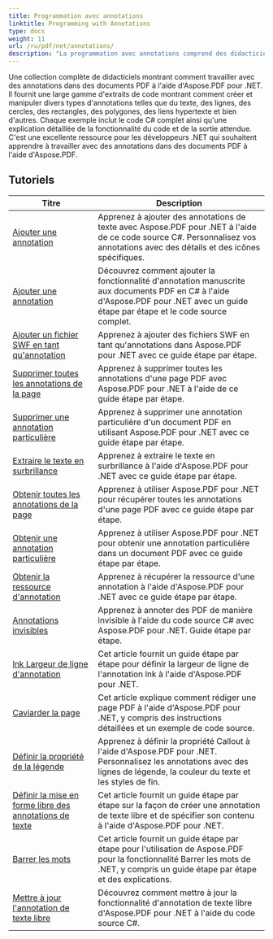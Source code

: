 ```yaml
---
title: Programmation avec annotations
linktitle: Programming with Annotations
type: docs
weight: 11
url: /ru/pdf/net/annotations/
description: "La programmation avec annotations comprend des didacticiels API et des extraits de code d'Aspose.PDF pour .NET qui incluent l'ajout d'annotations, la suppression d'annotations, l'obtention d'informations d'annotation, et bien d'autres."
---
```

Une collection complète de didacticiels montrant comment travailler avec des annotations dans des documents PDF à l'aide d'Aspose.PDF pour .NET. Il fournit une large gamme d'extraits de code montrant comment créer et manipuler divers types d'annotations telles que du texte, des lignes, des cercles, des rectangles, des polygones, des liens hypertexte et bien d'autres. Chaque exemple inclut le code C# complet ainsi qu'une explication détaillée de la fonctionnalité du code et de la sortie attendue. C'est une excellente ressource pour les développeurs .NET qui souhaitent apprendre à travailler avec des annotations dans des documents PDF à l'aide d'Aspose.PDF.

## Tutoriels
| Titre | Description |
| --- | --- | 
| [Ajouter une annotation](./addannotation/) | Apprenez à ajouter des annotations de texte avec Aspose.PDF pour .NET à l'aide de ce code source C#. Personnalisez vos annotations avec des détails et des icônes spécifiques. |  
| [Ajouter une annotation](./addlnkannotation/) | Découvrez comment ajouter la fonctionnalité d'annotation manuscrite aux documents PDF en C# à l'aide d'Aspose.PDF pour .NET avec un guide étape par étape et le code source complet. |  
| [Ajouter un fichier SWF en tant qu'annotation](./addswffileasannotation/) | Apprenez à ajouter des fichiers SWF en tant qu'annotations dans Aspose.PDF pour .NET avec ce guide étape par étape. |  
| [Supprimer toutes les annotations de la page](./deleteallannotationsfrompage/) | Apprenez à supprimer toutes les annotations d'une page PDF avec Aspose.PDF pour .NET à l'aide de ce guide étape par étape. |  
| [Supprimer une annotation particulière](./deleteparticularannotation/) | Apprenez à supprimer une annotation particulière d'un document PDF en utilisant Aspose.PDF pour .NET avec ce guide étape par étape. |  
| [Extraire le texte en surbrillance](./extracthighlightedtext/) | Apprenez à extraire le texte en surbrillance à l'aide d'Aspose.PDF pour .NET avec ce guide étape par étape. |  
| [Obtenir toutes les annotations de la page](./getallannotationsfrompage/) | Apprenez à utiliser Aspose.PDF pour .NET pour récupérer toutes les annotations d'une page PDF avec ce guide étape par étape. |  
| [Obtenir une annotation particulière](./getparticularannotation/) | Apprenez à utiliser Aspose.PDF pour .NET pour obtenir une annotation particulière dans un document PDF avec ce guide étape par étape.  |  
| [Obtenir la ressource d'annotation](./getresourceofannotation/) | Apprenez à récupérer la ressource d'une annotation à l'aide d'Aspose.PDF pour .NET avec ce guide étape par étape.  |  
| [Annotations invisibles](./invisibleannotation/) | Apprenez à annoter des PDF de manière invisible à l'aide du code source C# avec Aspose.PDF pour .NET. Guide étape par étape. |  
| [lnk Largeur de ligne d'annotation](./lnkannotationlinewidth/) | Cet article fournit un guide étape par étape pour définir la largeur de ligne de l'annotation lnk à l'aide d'Aspose.PDF pour .NET. |  
| [Caviarder la page](./redactpage/) | Cet article explique comment rédiger une page PDF à l'aide d'Aspose.PDF pour .NET, y compris des instructions détaillées et un exemple de code source. |  
| [Définir la propriété de la légende](./setcalloutproperty/) | Apprenez à définir la propriété Callout à l'aide d'Aspose.PDF pour .NET. Personnalisez les annotations avec des lignes de légende, la couleur du texte et les styles de fin. |  
| [Définir la mise en forme libre des annotations de texte](./setfreetextannotationformatting/) | Cet article fournit un guide étape par étape sur la façon de créer une annotation de texte libre et de spécifier son contenu à l'aide d'Aspose.PDF pour .NET. |  
| [Barrer les mots](./strikeoutwords/) | Cet article fournit un guide étape par étape pour l'utilisation de Aspose.PDF pour la fonctionnalité Barrer les mots de .NET, y compris un guide étape par étape et des explications. |  
| [Mettre à jour l'annotation de texte libre](./updatefreetextannotation/) | Découvrez comment mettre à jour la fonctionnalité d'annotation de texte libre d'Aspose.PDF pour .NET à l'aide du code source C#. |  